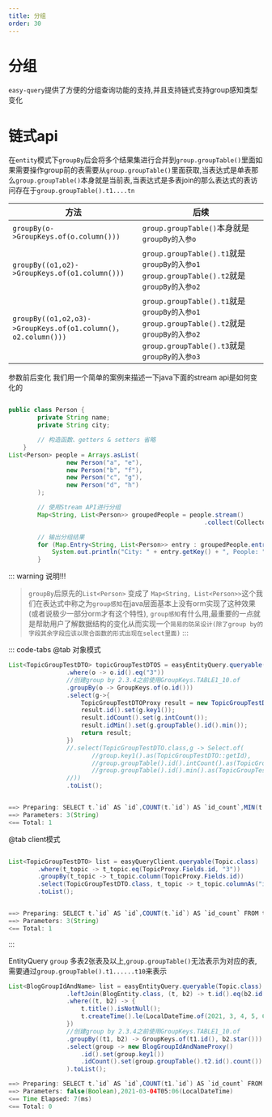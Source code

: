 ```yaml
---
title: 分组
order: 30
---
```


# 分组
`easy-query`提供了方便的分组查询功能的支持,并且支持链式支持group感知类型变化

# 链式api
在`entity`模式下`groupBy`后会将多个结果集进行合并到`group.groupTable()`里面如果需要操作group前的表需要从`group.groupTable()`里面获取,当表达式是单表那么`group.groupTable()`本身就是当前表,当表达式是多表join的那么表达式的表访问存在于`group.groupTable().t1....tn`



| 方法            | 后续                                                              |
| --------------- | ----------------------------------------------------------------- |
| `groupBy(o->GroupKeys.of(o.column()))` | `group.groupTable()`本身就是`groupBy的入参o` |
| `groupBy((o1,o2)->GroupKeys.of(o1.column()))`   | `group.groupTable().t1`就是`groupBy的入参o1`  `group.groupTable().t2`就是`groupBy的入参o2`                                                       |
| `groupBy((o1,o2,o3)->GroupKeys.of(o1.column()，o2.column()))`      | `group.groupTable().t1`就是`groupBy的入参o1`  `group.groupTable().t2`就是`groupBy的入参o2`     `group.groupTable().t3`就是`groupBy的入参o3`                                              |



参数前后变化
我们用一个简单的案例来描述一下java下面的stream api是如何变化的
```java

public class Person {
        private String name;
        private String city;

        // 构造函数、getters & setters 省略
    }
List<Person> people = Arrays.asList(
                new Person("a", "e"),
                new Person("b", "f"),
                new Person("c", "g"),
                new Person("d", "h")
        );

        // 使用Stream API进行分组
        Map<String, List<Person>> groupedPeople = people.stream()
                                                      .collect(Collectors.groupingBy(Person::getCity));

        // 输出分组结果
        for (Map.Entry<String, List<Person>> entry : groupedPeople.entrySet()) {
            System.out.println("City: " + entry.getKey() + ", People: " + entry.getValue());
        }
```


::: warning 说明!!!
> `groupBy`后原先的`List<Person>` 变成了 `Map<String, List<Person>>`这个我们在表达式中称之为`group感知`在java层面基本上没有orm实现了这种效果(或者说极少一部分orm才有这个特性),
`group感知`有什么用,最重要的一点就是帮助用户了解数据结构的变化从而实现一个`简易的防呆设计(除了group by的字段其余字段应该以聚合函数的形式出现在select里面)`
:::





::: code-tabs
@tab 对象模式
```java
List<TopicGroupTestDTO> topicGroupTestDTOS = easyEntityQuery.queryable(Topic.class)
                .where(o -> o.id().eq("3"))
                //创建group by 2.3.4之前使用GroupKeys.TABLE1_10.of
                .groupBy(o -> GroupKeys.of(o.id()))
                .select(g->{
                    TopicGroupTestDTOProxy result = new TopicGroupTestDTOProxy();
                    result.id().set(g.key1());
                    result.idCount().set(g.intCount());
                    result.idMin().set(g.groupTable().id().min());
                    return result;
                })
                //.select(TopicGroupTestDTO.class,g -> Select.of(
                       //group.key1().as(TopicGroupTestDTO::getId),
                       //group.groupTable().id().intCount().as(TopicGroupTestDTO::getIdCount),
                       //group.groupTable().id().min().as(TopicGroupTestDTO::getIdMin)
                //))
                .toList();


==> Preparing: SELECT t.`id` AS `id`,COUNT(t.`id`) AS `id_count`,MIN(t.`id`) AS `id_min` FROM t_topic t WHERE t.`id` = ? GROUP BY t.`id`
==> Parameters: 3(String)
<== Total: 1

```

@tab client模式
```java

List<TopicGroupTestDTO> list = easyQueryClient.queryable(Topic.class)
        .where(t_topic -> t_topic.eq(TopicProxy.Fields.id, "3"))
        .groupBy(t_topic -> t_topic.column(TopicProxy.Fields.id))
        .select(TopicGroupTestDTO.class, t_topic -> t_topic.columnAs("id", "id").columnCountAs("id", "idCount"))
        .toList();


==> Preparing: SELECT t.`id` AS `id`,COUNT(t.`id`) AS `id_count` FROM t_topic t WHERE t.`id` = ? GROUP BY t.`id`
==> Parameters: 3(String)
<== Total: 1

```

::: 


EntityQuery `group` 多表2张表及以上,`group.groupTable()`无法表示为对应的表,需要通过`group.groupTable().t1......t10`来表示

```java
List<BlogGroupIdAndName> list = easyEntityQuery.queryable(Topic.class)
                .leftJoin(BlogEntity.class, (t, b2) -> t.id().eq(b2.id()))
                .where((t, b2) -> {
                    t.title().isNotNull();
                    t.createTime().le(LocalDateTime.of(2021, 3, 4, 5, 6));
                })
                //创建group by 2.3.4之前使用GroupKeys.TABLE1_10.of
                .groupBy((t1, b2) -> GroupKeys.of(t1.id(), b2.star()))
                .select(group -> new BlogGroupIdAndNameProxy()
                    .id().set(group.key1())
                    .idCount().set(group.groupTable().t2.id().count())
                ).toList();

==> Preparing: SELECT t.`id` AS `id`,COUNT(t1.`id`) AS `id_count` FROM `t_topic` t LEFT JOIN `t_blog` t1 ON t1.`deleted` = ? AND t.`id` = t1.`id` WHERE t.`title` IS NOT NULL AND t.`create_time` <= ? GROUP BY t.`id`,t1.`star`
==> Parameters: false(Boolean),2021-03-04T05:06(LocalDateTime)
<== Time Elapsed: 7(ms)
<== Total: 0
```